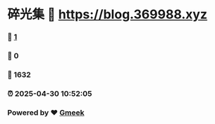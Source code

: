 # 碎光集 :link: https://blog.369988.xyz 
### :page_facing_up: [1](https://blog.369988.xyz/tag.html) 
### :speech_balloon: 0 
### :hibiscus: 1632 
### :alarm_clock: 2025-04-30 10:52:05 
### Powered by :heart: [Gmeek](https://github.com/Meekdai/Gmeek)
